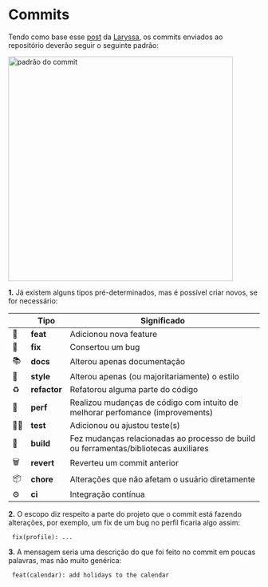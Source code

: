 # Commits

Tendo como base esse [post](https://medium.com/@larymagal/usando-commit-lint-para-gerar-releases-no-github-actions-27f4b808d52f) da [Laryssa](https://github.com/laryssamagalhaes), os commits enviados ao repositório deverão seguir o seguinte padrão:

<img width="450" alt="padrão do commit" src="https://miro.medium.com/max/1400/1*kp2vQ5s25yGQTH7JCuelTg.png" />

**1.** Já existem alguns tipos pré-determinados, mas é possível criar novos, se for necessário:

|     | Tipo         | Significado                                                                          |
| --- | ------------ | ------------------------------------------------------------------------------------ |
| 🎁  | **feat**     | Adicionou nova feature                                                               |
| 🐞  | **fix**      | Consertou um bug                                                                     |
| 📚  | **docs**     | Alterou apenas documentação                                                          |
| 💅  | **style**    | Alterou apenas (ou majoritariamente) o estilo                                        |
| ♻️  | **refactor** | Refatorou alguma parte do código                                                     |
| 🚀  | **perf**     | Realizou mudanças de código com intuito de melhorar perfomance (improvements)        |
| 🕵️‍♀️  | **test**     | Adicionou ou ajustou teste(s)                                                        |
| 🚧  | **build**    | Fez mudanças relacionadas ao processo de build ou ferramentas/bibliotecas auxiliares |
| 🗑   | **revert**   | Reverteu um commit anterior                                                          |
| 📦  | **chore**    | Alterações que não afetam o usuário diretamente                                      |
| ⚙️  | **ci**       | Integração contínua                                                                  |

**2.** O escopo diz respeito a parte do projeto que o commit está fazendo alterações, por exemplo, um fix de um bug no perfil ficaria algo assim:

     fix(profile): ...

**3.** A mensagem seria uma descrição do que foi feito no commit em poucas palavras, mas não muito genérica:

     feat(calendar): add holidays to the calendar

